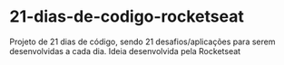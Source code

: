 # 21-dias-de-codigo-rocketseat
Projeto de 21 dias de código, sendo 21 desafios/aplicações para serem desenvolvidas a cada dia. Ideia desenvolvida pela Rocketseat
